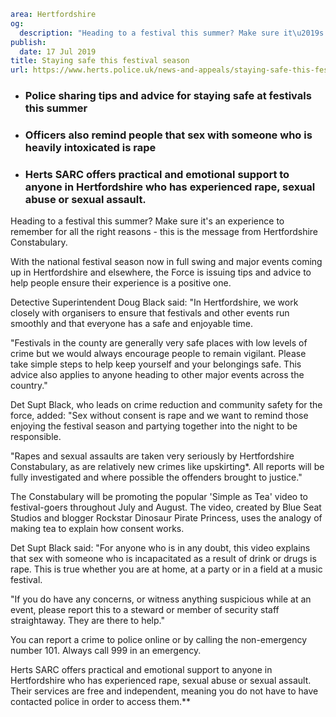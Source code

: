 ```yaml
area: Hertfordshire
og:
  description: "Heading to a festival this summer? Make sure it\u2019s an experience to remember for all the right reasons \u2013 this is the message from Hertfordshire Constabulary."
publish:
  date: 17 Jul 2019
title: Staying safe this festival season
url: https://www.herts.police.uk/news-and-appeals/staying-safe-this-festival-season-0501all
```

* ### Police sharing tips and advice for staying safe at festivals this summer

 * ### Officers also remind people that sex with someone who is heavily intoxicated is rape

 * ### Herts SARC offers practical and emotional support to anyone in Hertfordshire who has experienced rape, sexual abuse or sexual assault.

Heading to a festival this summer? Make sure it's an experience to remember for all the right reasons - this is the message from Hertfordshire Constabulary.

With the national festival season now in full swing and major events coming up in Hertfordshire and elsewhere, the Force is issuing tips and advice to help people ensure their experience is a positive one.

Detective Superintendent Doug Black said: "In Hertfordshire, we work closely with organisers to ensure that festivals and other events run smoothly and that everyone has a safe and enjoyable time.

"Festivals in the county are generally very safe places with low levels of crime but we would always encourage people to remain vigilant. Please take simple steps to help keep yourself and your belongings safe. This advice also applies to anyone heading to other major events across the country."

Det Supt Black, who leads on crime reduction and community safety for the force, added: "Sex without consent is rape and we want to remind those enjoying the festival season and partying together into the night to be responsible.

"Rapes and sexual assaults are taken very seriously by Hertfordshire Constabulary, as are relatively new crimes like upskirting*. All reports will be fully investigated and where possible the offenders brought to justice."

The Constabulary will be promoting the popular 'Simple as Tea' video to festival-goers throughout July and August. The video, created by Blue Seat Studios and blogger Rockstar Dinosaur Pirate Princess, uses the analogy of making tea to explain how consent works.

Det Supt Black said: "For anyone who is in any doubt, this video explains that sex with someone who is incapacitated as a result of drink or drugs is rape. This is true whether you are at home, at a party or in a field at a music festival.

"If you do have any concerns, or witness anything suspicious while at an event, please report this to a steward or member of security staff straightaway. They are there to help."

You can report a crime to police online or by calling the non-emergency number 101. Always call 999 in an emergency.

Herts SARC offers practical and emotional support to anyone in Hertfordshire who has experienced rape, sexual abuse or sexual assault. Their services are free and independent, meaning you do not have to have contacted police in order to access them.**
